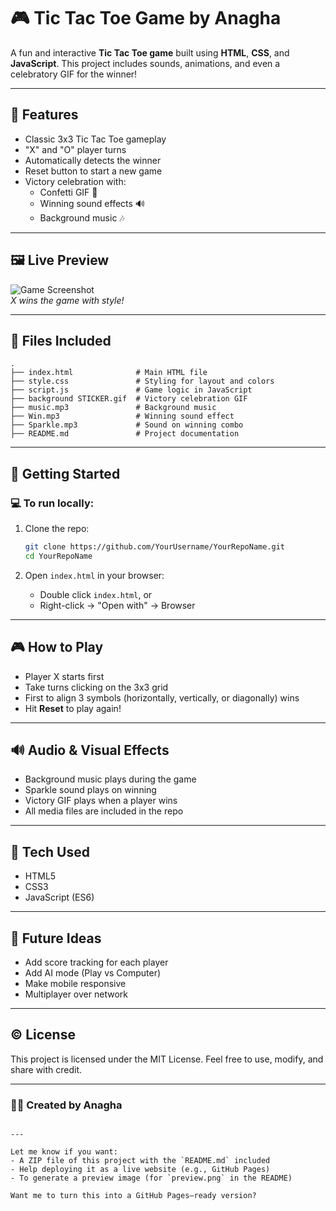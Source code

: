 
# 🎮 Tic Tac Toe Game by Anagha

A fun and interactive **Tic Tac Toe game** built using **HTML**, **CSS**, and **JavaScript**. This project includes sounds, animations, and even a celebratory GIF for the winner!

---

## 🧠 Features

- Classic 3x3 Tic Tac Toe gameplay
- "X" and "O" player turns
- Automatically detects the winner
- Reset button to start a new game
- Victory celebration with:
  - Confetti GIF 🎉
  - Winning sound effects 🔊
  - Background music 🎶

---

## 🖼️ Live Preview

![Game Screenshot](https://github.com/YourUsername/Tic-Tac-Toe/preview.png?raw=true)  
*X wins the game with style!*

---

## 📁 Files Included

```plaintext
.
├── index.html              # Main HTML file
├── style.css               # Styling for layout and colors
├── script.js               # Game logic in JavaScript
├── background STICKER.gif  # Victory celebration GIF
├── music.mp3               # Background music
├── Win.mp3                 # Winning sound effect
├── Sparkle.mp3             # Sound on winning combo
├── README.md               # Project documentation
````

---

## 🚀 Getting Started

### 💻 To run locally:

1. Clone the repo:

   ```bash
   git clone https://github.com/YourUsername/YourRepoName.git
   cd YourRepoName
   ```

2. Open `index.html` in your browser:

   * Double click `index.html`, or
   * Right-click → "Open with" → Browser

---

## 🎮 How to Play

* Player X starts first
* Take turns clicking on the 3x3 grid
* First to align 3 symbols (horizontally, vertically, or diagonally) wins
* Hit **Reset** to play again!

---

## 🔊 Audio & Visual Effects

* Background music plays during the game
* Sparkle sound plays on winning
* Victory GIF plays when a player wins
* All media files are included in the repo

---

## 🧰 Tech Used

* HTML5
* CSS3
* JavaScript (ES6)

---

## 🧪 Future Ideas

* Add score tracking for each player
* Add AI mode (Play vs Computer)
* Make mobile responsive
* Multiplayer over network

---

## ©️ License

This project is licensed under the MIT License.
Feel free to use, modify, and share with credit.

---

### 👩‍💻 Created by Anagha

```

---

Let me know if you want:
- A ZIP file of this project with the `README.md` included
- Help deploying it as a live website (e.g., GitHub Pages)
- To generate a preview image (for `preview.png` in the README)

Want me to turn this into a GitHub Pages–ready version?
```
